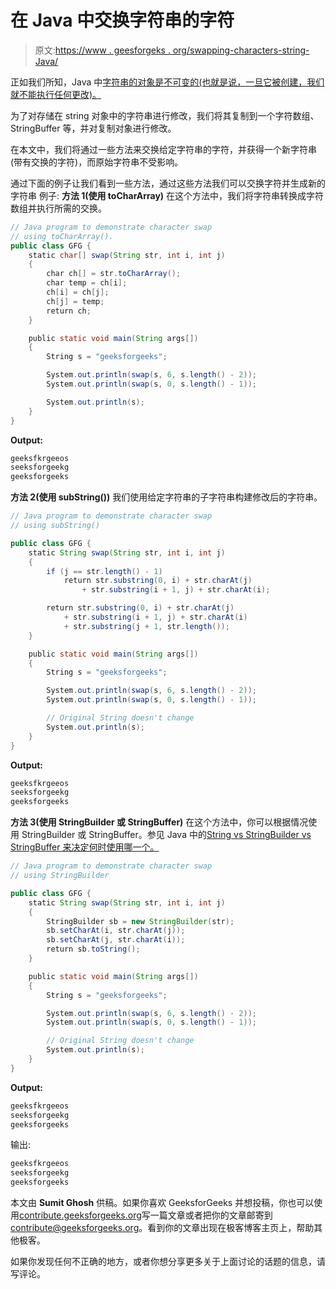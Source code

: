 # 在 Java 中交换字符串的字符

> 原文:[https://www . geesforgeks . org/swapping-characters-string-Java/](https://www.geeksforgeeks.org/swapping-characters-string-java/)

正如我们所知，Java 中[字符串的对象是不可变的(也就是说，一旦它被创建，我们就不能执行任何更改)。](https://www.geeksforgeeks.org/string-class-in-java/)

为了对存储在 string 对象中的字符串进行修改，我们将其复制到一个字符数组、StringBuffer 等，并对复制对象进行修改。

在本文中，我们将通过一些方法来交换给定字符串的字符，并获得一个新字符串(带有交换的字符)，而原始字符串不受影响。

通过下面的例子让我们看到一些方法，通过这些方法我们可以交换字符并生成新的字符串
例子:
**方法 1(使用 toCharArray)**
在这个方法中，我们将字符串转换成字符数组并执行所需的交换。

```java
// Java program to demonstrate character swap
// using toCharArray().
public class GFG {
    static char[] swap(String str, int i, int j)
    {
        char ch[] = str.toCharArray();
        char temp = ch[i];
        ch[i] = ch[j];
        ch[j] = temp;
        return ch;
    }

    public static void main(String args[])
    {
        String s = "geeksforgeeks";

        System.out.println(swap(s, 6, s.length() - 2));
        System.out.println(swap(s, 0, s.length() - 1));

        System.out.println(s);
    }
}
```

**Output:**

```java
geeksfkrgeeos
seeksforgeekg
geeksforgeeks

```

**方法 2(使用 subString())**
我们使用给定字符串的子字符串构建修改后的字符串。

```java
// Java program to demonstrate character swap
// using subString()

public class GFG {
    static String swap(String str, int i, int j)
    {
        if (j == str.length() - 1)
            return str.substring(0, i) + str.charAt(j)
                + str.substring(i + 1, j) + str.charAt(i);

        return str.substring(0, i) + str.charAt(j)
            + str.substring(i + 1, j) + str.charAt(i)
            + str.substring(j + 1, str.length());
    }

    public static void main(String args[])
    {
        String s = "geeksforgeeks";

        System.out.println(swap(s, 6, s.length() - 2));
        System.out.println(swap(s, 0, s.length() - 1));

        // Original String doesn't change
        System.out.println(s);
    }
}
```

**Output:**

```java
geeksfkrgeeos
seeksforgeekg
geeksforgeeks

```

**方法 3(使用 StringBuilder 或 StringBuffer)**
在这个方法中，你可以根据情况使用 StringBuilder 或 StringBuffer。参见 Java 中的[String vs StringBuilder vs StringBuffer 来决定何时使用哪一个。](https://www.geeksforgeeks.org/g-fact-27-string-vs-stringbuilder-vs-stringbuffer/)

```java
// Java program to demonstrate character swap
// using StringBuilder

public class GFG {
    static String swap(String str, int i, int j)
    {
        StringBuilder sb = new StringBuilder(str);
        sb.setCharAt(i, str.charAt(j));
        sb.setCharAt(j, str.charAt(i));
        return sb.toString();
    }

    public static void main(String args[])
    {
        String s = "geeksforgeeks";

        System.out.println(swap(s, 6, s.length() - 2));
        System.out.println(swap(s, 0, s.length() - 1));

        // Original String doesn't change
        System.out.println(s);
    }
}
```

**Output:**

```java
geeksfkrgeeos
seeksforgeekg
geeksforgeeks

```

输出:

```java
geeksfkrgeeos
seeksforgeekg
geeksforgeeks

```

本文由 **Sumit Ghosh** 供稿。如果你喜欢 GeeksforGeeks 并想投稿，你也可以使用[contribute.geeksforgeeks.org](http://www.contribute.geeksforgeeks.org)写一篇文章或者把你的文章邮寄到 contribute@geeksforgeeks.org。看到你的文章出现在极客博客主页上，帮助其他极客。

如果你发现任何不正确的地方，或者你想分享更多关于上面讨论的话题的信息，请写评论。